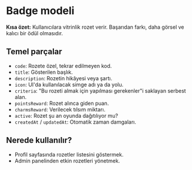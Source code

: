 # Badge modeli

**Kısa özet:** Kullanıcılara vitrinlik rozet verir. Başarıdan farkı, daha görsel ve kalıcı bir ödül olmasıdır.

## Temel parçalar

- `code`: Rozete özel, tekrar edilmeyen kod.
- `title`: Gösterilen başlık.
- `description`: Rozetin hikâyesi veya şartı.
- `icon`: UI'da kullanılacak simge adı ya da yolu.
- `criteria`: "Bu rozeti almak için yapılması gerekenler"i saklayan serbest alan.
- `pointsReward`: Rozet alınca giden puan.
- `charmsReward`: Verilecek tılsım miktarı.
- `active`: Rozet şu an oyunda dağıtılıyor mu?
- `createdAt` / `updatedAt`: Otomatik zaman damgaları.

## Nerede kullanılır?

- Profil sayfasında rozetler listesini göstermek.
- Admin panelinden etkin rozetleri yönetmek.

